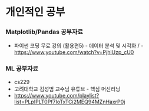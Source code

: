 # 개인적인 공부 

### Matplotlib/Pandas 공부자료 
- 파이썬 코딩 무료 강의 (활용편5) - 데이터 분석 및 시각화 / - https://www.youtube.com/watch?v=PjhlUzp_cU0

### ML 공부자료 
- cs229
- 고려대학교 김성범 교수님 유튜브 - 핵심 머신러닝
- https://www.youtube.com/playlist?list=PLpIPLT0Pf7IoTxTCi2MEQ94MZnHaxrP0j
